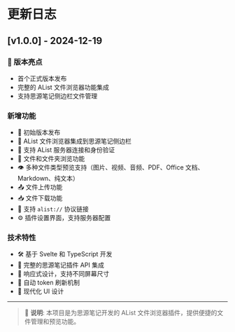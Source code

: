 # 更新日志

## [v1.0.0] - 2024-12-19

### 🎉 版本亮点
- 首个正式版本发布
- 完整的 AList 文件浏览器功能集成
- 支持思源笔记侧边栏文件管理

### 新增功能
- 🎉 初始版本发布
- 📁 AList 文件浏览器集成到思源笔记侧边栏
- 🔐 支持 AList 服务器连接和身份验证
- 📂 文件和文件夹浏览功能
- 👁️ 多种文件类型预览支持（图片、视频、音频、PDF、Office 文档、Markdown、纯文本）
- 📤 文件上传功能
- 📥 文件下载功能
- 🔗 支持 `alist://` 协议链接
- ⚙️ 插件设置界面，支持服务器配置

### 技术特性
- 🛠️ 基于 Svelte 和 TypeScript 开发
- 🔌 完整的思源笔记插件 API 集成
- 📱 响应式设计，支持不同屏幕尺寸
- 🔄 自动 token 刷新机制
- 🎨 现代化 UI 设计

---

> 📝 **说明**: 本项目是为思源笔记开发的 AList 文件浏览器插件，提供便捷的文件管理和预览功能。
